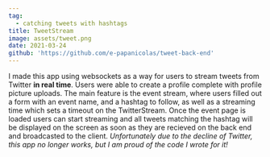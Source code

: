 ```yaml
---
tag:
  - catching tweets with hashtags
title: TweetStream
image: assets/tweet.png
date: 2021-03-24
github: 'https://github.com/e-papanicolas/tweet-back-end'
---
```


I made this app using websockets as a way for users to stream tweets from Twitter **in real time**. Users were able to create a profile complete with profile picture uploads. The main feature is the event stream, where users filled out a form with an event name, and a hashtag to follow, as well as a streaming time which sets a timeout on the TwitterStream. Once the event page is loaded users can start streaming and all tweets matching the hashtag will be displayed on the screen as soon as they are recieved on the back end and broadcasted to the client. _Unfortunately due to the decline of Twitter, this app no longer works, but I am proud of the code I wrote for it!_
